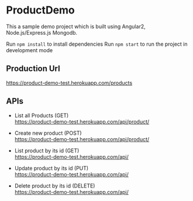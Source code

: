 # ProductDemo

This a sample demo project which is built using Angular2, Node.js/Express.js Mongodb.

Run `npm install` to install dependencies
Run `npm start` to run the project in development mode

## Production Url

https://product-demo-test.herokuapp.com/products


## APIs

* List all Products (GET)<br/>
  https://product-demo-test.herokuapp.com/api/product/<br/>

* Create new product (POST)<br/>
 https://product-demo-test.herokuapp.com/api/product/<br/>

* List product by its id (GET)<br/>
  https://product-demo-test.herokuapp.com/api/<productId><br/>

* Update product by its id (PUT)<br/>
  https://product-demo-test.herokuapp.com/api/<productId><br/>

* Delete product by its id (DELETE)<br/>
  https://product-demo-test.herokuapp.com/api/<productId><br/>
